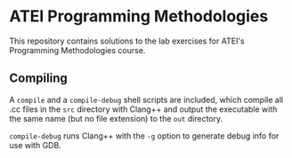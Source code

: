 # ATEI Programming Methodologies

This repository contains solutions to the lab exercises for ATEI's Programming Methodologies course.

## Compiling

A `compile` and a `compile-debug` shell scripts are included, which compile all .cc files in the `src` directory with Clang++ and output the executable with the same name (but no file extension) to the `out` directory.

`compile-debug` runs Clang++ with the `-g` option to generate debug info for use with GDB.